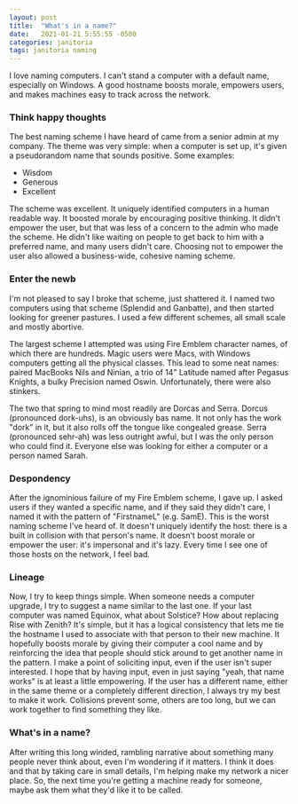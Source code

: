 ```yaml
---
layout: post
title:  "What's in a name?"
date:   2021-01-21 5:55:55 -0500
categories: janitoria
tags: janitoria naming
---
```

I love naming computers.  I can't stand a computer with a default name, especially on Windows.  A good hostname boosts morale, empowers users, and makes machines easy to track across the network.

### Think happy thoughts
The best naming scheme I have heard of came from a senior admin at my company.  The theme was very simple: when a computer is set up, it's given a pseudorandom name that sounds positive.  Some examples:
* Wisdom
* Generous
* Excellent

The scheme was excellent.  It uniquely identified computers in a human readable way.  It boosted morale by encouraging positive thinking.  It didn't empower the user, but that was less of a concern to the admin who made the scheme.  He didn't like waiting on people to get back to him with a preferred name, and many users didn't care.  Choosing not to empower the user also allowed a business-wide, cohesive naming scheme.

### Enter the newb
I'm not pleased to say I broke that scheme, just shattered it.  I named two computers using that scheme (Splendid and Ganbatte), and then started looking for greener pastures.  I used a few different schemes, all small scale and mostly abortive.  

The largest scheme I attempted was using Fire Emblem character names, of which there are hundreds.  Magic users were Macs, with Windows computers getting all the physical classes.  This lead to some neat names: paired MacBooks Nils and Ninian, a trio of 14" Latitude named after Pegasus Knights, a bulky Precision named Oswin.  Unfortunately, there were also stinkers.  

The two that spring to mind most readily are Dorcas and Serra.  Dorcus (pronounced dork-uhs), is an obviously bas name.  It not only has the work "dork" in it, but it also rolls off the tongue like congealed grease.  Serra (pronounced sehr-ah) was less outright awful, but I was the only person who could find it.  Everyone else was looking for either a computer or a person named Sarah.

### Despondency
After the ignominious failure of my Fire Emblem scheme, I gave up.  I asked users if they wanted a specific name, and if they said they didn't care, I named it with the pattern of "FirstnameL" (e.g. SamE).  This is the worst naming scheme I've heard of.  It doesn't uniquely identify the host: there is a built in collision with that person's name.  It doesn't boost morale or empower the user: it's impersonal and it's lazy.  Every time I see one of those hosts on the network, I feel bad.

### Lineage
Now, I try to keep things simple.  When someone needs a computer upgrade, I try to suggest a name similar to the last one.  If your last computer was named Equinox, what about Solstice?  How about replacing Rise with Zenith?  It's simple, but it has a logical consistency that lets me tie the hostname I used to associate with that person to their new machine.  It hopefully boosts morale by giving their computer a cool name and by reinforcing the idea that people should stick around to get another name in the pattern.  I make a point of soliciting input, even if the user isn't super interested.  I hope that by having input, even in just saying "yeah, that name works" is at least a little empowering.  If the user has a different name, either in the same theme or a completely different direction, I always try my best to make it work.  Collisions prevent some, others are too long, but we can work together to find something they like.

### What's in a name?
After writing this long winded, rambling narrative about something many people never think about, even I'm wondering if it matters.  I think it does and that by taking care in small details, I'm helping make my network a nicer place.  So, the next time you're getting a machine ready for someone, maybe ask them what they'd like it to be called.